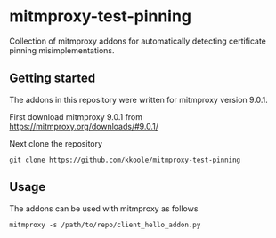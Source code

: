 # mitmproxy-test-pinning

Collection of mitmproxy addons for automatically detecting certificate pinning misimplementations.

## Getting started

The addons in this repository were written for mitmproxy version 9.0.1.

First download mitmproxy 9.0.1 from https://mitmproxy.org/downloads/#9.0.1/

Next clone the repository

```git clone https://github.com/kkoole/mitmproxy-test-pinning``` 

## Usage

The addons can be used with mitmproxy as follows

```mitmproxy -s /path/to/repo/client_hello_addon.py```

